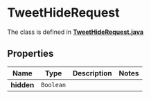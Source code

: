 

# TweetHideRequest

The class is defined in **[TweetHideRequest.java](../../src/main/java/example/micronaut/model/TweetHideRequest.java)**

## Properties

Name | Type | Description | Notes
------------ | ------------- | ------------- | -------------
**hidden** | `Boolean` |  | 



